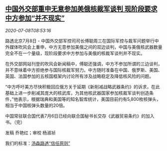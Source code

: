 <!--1594200194000-->
[中国外交部重申无意参加美俄核裁军谈判 现阶段要求中方参加“并不现实”](https://cn.reuters.com/article/china-foreign-ministry-0708-wedn-disarma-idCNKBS24914Q)
------

<div><i>2020-07-08T08:53:16</i></div><div class="StandardArticleBody_body"><p>路透北京7月8日 - 中国外交部军控司司长傅聪周三在国际军控与裁军问题举行中外媒体吹风会上重申，中方无意参加美俄之间的双边谈判，中国与美俄核武器数量完全不在一个量级，现阶段要求中方参加与美俄的核裁军谈判并不现实。 </p><p>在外交部网站刊登的吹风会新闻稿中，傅聪还强调，中方不参加所谓的三边谈判，并不意味着中方拒绝参与国际核裁军努力。中方随时准备在中国、俄罗斯、美国、英国、法国参加的五核国框架内讨论所有涉及战略稳定及降低核风险的问题。 </p><p>“中方呼吁美方尽快积极回应俄方关于延期《新削减战略武器条约》的诉求，在此基础上进一步削减其庞大的核武库，为其他核武器国家参加核裁军谈判创造条件，”他表示，根据瑞典和美国等的知名智库统计，美国目前约有5,800枚核弹头，相当于中国核弹头数量的20倍。 </p><p>中国常驻联合国代表7月6日已经向联合国秘书长交存《武器贸易条约》的加入书。（完） </p><div class="Attribution_container"><div class="Attribution_attribution"><p class="Attribution_content">发稿 乔艳红；审校 杨淑祯 </p></div></div><div class="StandardArticleBody_trustBadgeContainer"><span class="StandardArticleBody_trustBadgeTitle">我们的标准：</span><span class="trustBadgeUrl"><a href="https://www.thomsonreuters.cn/content/dam/openweb/documents/pdf/china/brochures/about-us-1.pdf">汤森路透“信任原则”</a></span></div></div>
